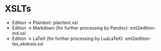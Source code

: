 # XSLTs

- Edition -> Plaintext: plaintext.xsl
- Edition -> Markdown (for further processing by Pandoc): xml2edition-md.xsl
- Edition -> LaTeX (for further processing by LuaLaTeX): xml2edition-tex_ekdosis.xsl
